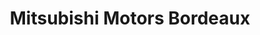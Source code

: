 ---
title: "Mitsubishi Motors Bordeaux"
url: /merignac/mitsubishi-motors-bordeaux/
shop: Autohaus
---